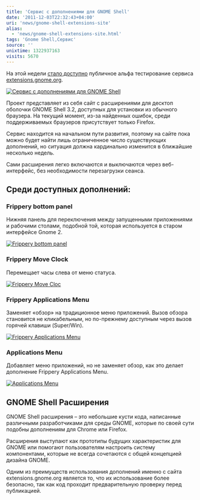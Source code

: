 ```yaml
---
title: 'Сервис с дополнениями для GNOME Shell'
date: '2011-12-03T22:32:43+04:00'
uri: 'news/gnome-shell-extensions-site'
alias: 
  - 'news/gnome-shell-extensions-site.html'
tags: 'Gnome Shell,Сервис'
source: ''
unixtime: 1322937163
visits: 5670
---
```

На этой недели [стало доступно](http://mail.gnome.org/archives/gnome-announce-list/2011-December/msg00000.html) публичное альфа тестирование сервиса [extensions.gnome.org](https://extensions.gnome.org/).

[![Сервис с дополнениями для GNOME Shell](img/2011/12/03/22-00/shell-extensions-6447872767-o.jpg)](img/2011/12/03/22-00/shell-extensions-6447872767-o.jpg)

Проект представляет из себя сайт с расширениями для десктоп оболочки GNOME Shell 3.2, доступных для установки из обычного браузера. На текущий момент, из-за найденных ошибок, среди поддерживаемых браузеров присутствует только Firefox.

Сервис находится на начальном пути развития, поэтому на сайте пока можно будет найти лишь ограниченное число существующих дополнений, но ситуация должна кардинально изменится в ближайшие несколько недель.

Сами расширения легко включаются и выключаются через веб-интерфейс, без необходимости перезагрузки сеанса.

## Среди доступных дополнений:

### Frippery bottom panel

Нижняя панель для переключения между запущенными приложениями и рабочими столами, подобной той, которая используется в старом интерфейсе Gnome 2.

[![Frippery bottom panel](img/2011/12/03/22-00/frippery-bottom-panel-6447875805-o.jpg)](img/2011/12/03/22-00/frippery-bottom-panel-6447875805-o.jpg)

### Frippery Move Clock

Перемещает часы слева от меню статуса.

[![Frippery Move Cloc](img/2011/12/03/22-00/frippery-move-clock-6447874145-o.jpg)](img/2011/12/03/22-00/frippery-move-clock-6447874145-o.jpg)

### Frippery Applications Menu

Заменяет «обзор» на традиционное меню приложений. Вызов обзора становится не кликабельным, но по-прежнему доступным через вызов горячей клавиши (Super/Win).

[![Frippery Applications Menu](img/2011/12/03/22-00/frippery-applications-menu-6447873265-o.jpg)](img/2011/12/03/22-00/frippery-applications-menu-6447873265-o.jpg)

### Applications Menu

Добавляет меню приложений, но не заменяет обзор, как это делает дополнение Frippery Applications Menu.

[![Applications Menu](img/2011/12/03/22-00/applications-menu-6447873633-o.jpg)](img/2011/12/03/22-00/applications-menu-6447873633-o.jpg)

## GNOME Shell Расширения

GNOME Shell расширения – это небольшие кусти кода, написанные различными разработчиками для среды GNOME, которые по своей сути подобны дополнениям для Chrome или Firefox.

Расширения выступают как прототипы будущих характеристик для GNOME или помогают пользователям настроить систему компонентами, которые не всегда сочетаются с общей концепцией дизайна GNOME.

Одним из преимуществ использования дополнений именно с сайта extensions.gnome.org является то, что их использование более безопасно, так как код проходит предварительную проверку перед публикацией.
